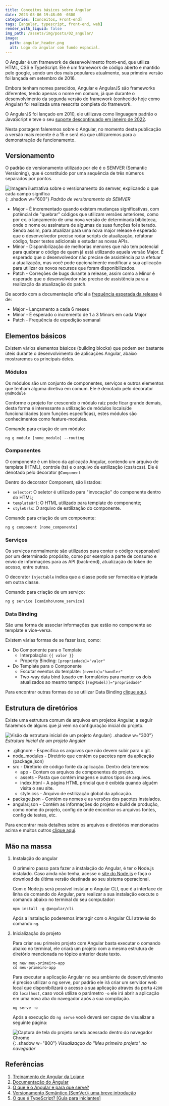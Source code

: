 ```yaml
---
title: Conceitos básicos sobre Angular
date: 2023-03-06 19:48:00 -0300
categories: [Conceitos, Front-end]
tags: [angular, typescript, front-end, web]
render_with_liquid: false
img_path: /assets/img/posts/02_angular/
image:
  path: angular_header.png
  alt: Logo do angular com fundo espacial.
---
```


O Angular é um framework de desenvolvimento front-end, que utiliza HTML, CSS e TypeScript. Ele é um framework de código aberto e mantido pelo google, sendo um dos mais populares atualmente, sua primeira versão foi lançada em setembro de 2016.

Embora tenham nomes parecidos, Angular e AngularJS são frameworks diferentes, tendo apenas o nome em comum, já que durante o desenvolvimento da segunda versão do framework (conhecido hoje como Angular) foi realizada uma reescrita completa do framework.

O AngularJS foi lançado em 2010, ele utilizava como linguagem padrão o JavaScript e teve o seu [suporte descontinuado em janeiro de 2022](https://blog.angular.io/discontinued-long-term-support-for-angularjs-cc066b82e65a).

Nesta postagem faleremos sobre o Angular, no momento desta publicação a versão mais recente é a 15 e será ela que utilizaremos para a demonstração de funcionamento.

## Versionamento

O padrão de versionamento utilizado por ele é o SEMVER (Semantic Versioning), que é constituido por uma sequência de três números separados por pontos.

![Imagem ilustrativa sobre o versionamento do semver, explicando o que cada campo significa](semver02.png){: .shadow  w="600"}
_Padrão de versionamento do SEMVER_

* Major - É incrementado quando existem mudanças significativas, com potêncial de "quebrar" códigos que utilizam versões anteriores, como por ex. o lançamento de uma nova versão de determinada biblioteca, onde o nome ou assinatura de algumas de suas funções foi alterado. Sendo assim, para atualizar para uma nova major release é esperado que o desenvolvedor precise rodar scripts de atualização, refatorar código, fazer testes adicionais e estudar as novas APIs.
* Minor - Disponibilização de melhorias menores que não tem potencial para quebrar o código de quem já está utilizando aquela versão Major. É esperado que o desenvolvedor não precise de assistência para efetuar a atualização, mas você pode opcionalmente modificar a sua aplicação para utilizar os novos recursos que foram disponibilizados.
* Patch - Correções de bugs durante a release, assim como a Minor é esperado que o desenvolvedor não precise de assistência para a realização da atualização do patch.

De acordo com a documentação oficial a [frequência esperada da release](https://angular.io/guide/releases#release-frequency) é de:

* Major - Lançamento a cada 6 meses
* Minor - É esperado o incremento de 1 a 3 Minors em cada Major
* Patch - Frequência de expedição semanal

## Elementos básicos

Existem vários elementos básicos (building blocks) que podem ser bastante úteis durante o desenvolvimento de aplicações Angular, abaixo mostraremos os principais deles.

### Módulos

Os módulos são um conjunto de componentes, serviços e outros elementos que tenham alguma diretiva em comum. Ele é denotado pelo decorator `@ndModule`

Conforme o projeto for crescendo o módulo raiz pode ficar grande demais, desta forma é interessante a utilização de módulos locais/de funcionalidades (com funções específicas), estes módulos são conhecimentos como feature-modules.

Comando para criação de um módulo:

```console
ng g module [nome_modulo] --routing
```

<!-- Tem mais coisas nas minhas notas do curso -->

### Componentes

O componente é um bloco da aplicação Angular, contendo um arquivo de template (HTML), controle (ts) e o arquivo de estilização (css/scss). Ele é denotado pelo decorator `@Component`

Dentro do decorator Component, são listados:
* `selector`: O seletor é utilizado para "invocação" do componente dentro do HTML;
* `templateUrl`: O HTML utilizado para template do componente;
* `styleUrls`: O arquivo de estilização do componente.

Comando para criação de um componente:

```console
ng g component [nome_componente]
```

### Serviços

Os serviços normalmente são utilizados para conter o código responsável por um determinado propósito, como por exemplo a parte de consumo e envio de informações para as API (back-end), atualização do token de acesso, entre outras.

O decorator `Injectable` indica que a classe pode ser fornecida e injetada em outra classe.


Comando para criação de um serviço:

```console
ng g service [caminho\nome_servico]
```

### Data Binding

São uma forma de associar informações que estão no componente ao template e vice-versa.

Existem várias formas de se fazer isso, como:

* Do Componente para o Template
    * Interpolação: `{{ valor }}`
    * Property Binding: `[propriedade]="valor"`
* Do Template para o Componente
    * Escutar eventos do template: `(evento)="handler"`
    * Two-way data bind (usado em formulários para manter os dois atualizados ao mesmo tempo): `[(ngModel)]="propriedade"`

Para encontrar outras formas de se utilizar Data Binding [clique aqui](https://angular.io/guide/binding-syntax#binding-types-and-targets).

## Estrutura de diretórios

Existe uma estrutura comum de arquivos em projetos Angular, a seguir falaremos de alguns que já vem na configuração inicial do projeto.

![Visão da estrutura inicial de um projeto Angular](estrutura_inicial_prj_angular.png){: .shadow  w="300"}
_Estrutura inicial de um projeto Angular_

* .gitignore - Especifica os arquivos que não devem subir para o git.
* node_modules - Diretório que contém os pacotes npm da aplicação (package.json)
* src - Diretório de código fonte da aplicação. Dentro dela teremos:
    * app - Contem os arquivos de componentes do projeto.
    * assets - Pasta que contém imagens e outros tipos de arquivos.
    * index.html - A página HTML princial que é exibida quando alguém visita o seu site.
    * style.css - Arquivo de estilização global da aplicação.
* package.json - Contém os nomes e as versões dos pacotes instalados.
* angular.json - Contém as informações do projeto e build de produção, como nome do projeto, config de onde encontrar os arquivos fontes, config de testes, etc.

Para encontrar mais detalhes sobre os arquivos e diretórios mencionados acima e muitos outros [clique aqui](https://angular.io/guide/file-structure#workspace-configuration-files).

## Mão na massa

1. Instalação do angular

    O primeiro passo para fazer a instalação do Angular, é ter o Node.js instalado. Caso ainda não tenha, acesse o [site do Node.js](https://nodejs.org/en/) e faça o download da última versão destinada ao seu sistema operacional.

    Com o Node.js será possível instalar o Angular CLI, que é a interface de linha de comando do Angular, para realizar a sua instalação execute o comando abaixo no terminal do seu computador:

    ```console
    npm install -g @angular/cli
    ```
    Após a instalação poderemos interagir com o Angular CLI através do comando `ng`.

2. Inicialização do projeto

    Para criar seu primeiro projeto com Angular basta executar o comando abaixo no terminal, ele criará um projeto com a mesma estrutura de diretório mencionada no tópico anterior deste texto.

    ```console
    ng new meu-primeiro-app
    cd meu-primeiro-app
    ```

    Para executar a aplicação Angular no seu ambiente de desenvolvimento é preciso utilizar o ng serve, por padrão ele irá criar um servidor web local que disponibilizará o acesso a sua aplicação através da porta `4200` do `localhost`, caso você utilize o parâmetro `-o` ele irá abrir a aplicação em uma nova aba do navegador após a sua compilação.

    ```console
    ng serve -o
    ```
    Após a execução do `ng serve` você deverá ser capaz de visualizar a seguinte página:

    ![Captura de tela do projeto sendo acessado dentro do navegador Chrome](meu_primeiro_projeto.png){: .shadow  w="800"}
_Visualizaçao do "Meu primeiro projeto" no navegador_

## Referências

1. [Treinamento de Angular da Loiane](https://loiane.training/continuar-curso/angular)
2. [Documentação do Angular](https://angular.io/)
3. [O que é o Angular e para que serve?](https://www.treinaweb.com.br/blog/o-que-e-o-angular-e-para-que-serve)
4. [Versionamento Semântico (SemVer): uma breve introdução](https://www.alura.com.br/artigos/versionamento-semantico-breve-introducao)
5. [O que é TypeScript? [Guia para iniciantes]](https://tecnoblog.net/responde/o-que-e-typescript-guia-para-iniciantes/)
